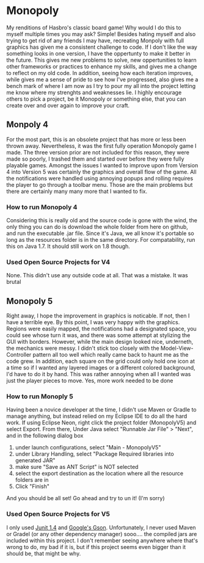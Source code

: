 # Monopoly
My renditions of Hasbro's classic board game!
Why would I do this to myself multiple times you may ask? Simple! Besides hating myself and also trying to get rid of any friends I may have, recreating Monpoly with full graphics has given me a consistent challenge to code. If I don't like the way something looks in one version, I have the oppertunty to make it better in the future. This gives me new problems to solve, new oppertunities to learn other frameworks or practices to enhance my skills, and gives me a change to reflect on my old code. In addition, seeing how each iteration improves, while gives me a sense of pride to see how I've progressed, also gives me a bench mark of where I am now as I try to pour my all into the project letting me know where my strenghts and weaknesses lie. I highly encourage others to pick a project, be it Monopoly or something else, that you can create over and over again to improve your craft.

## Monpoly 4
For the most part, this is an obsolete project that has more or less been thrown away. Nevertheless, it was the first fully operation Monopoly game I made. The three version prior are not included for this reason, they were made so poorly, I trashed them and started over before they were fully playable games. Amongst the issues I wanted to improve upon from Version 4 into Version 5 was certainly the graphics and overall flow of the game. All the notifications were handled using annoying popups and rolling requires the player to go through a toolbar menu. Those are the main problems but there are certainly many many more that I wanted to fix.
### How to run Monopoly 4
Considering this is really old and the source code is gone with the wind, the only thing you can do is download the whole folder from here on github, and run the executable .jar file. Since it's Java, we all know it's portable so long as the resources folder is in the same directory. For compatability, run this on Java 1.7. It should still work on 1.8 though.
### Used Open Source Projects for V4
None. This didn't use any outside code at all. That was a mistake. It was brutal

## Monopoly 5
Right away, I hope the improvement in graphics is noticable. If not, then I have a terrible eye. By this point, I was very happy with the graphics. Regions were easily mapped, the notifications had a designated space, you could see whose turn it was, and there was some attempt at stylizing the GUI with borders. However, while the main design looked nice, underneth, the mechanics were messy. I didn't stick too closely with the Model-View-Controller pattern all too well which really came back to haunt me as the code grew. In addition, each square on the grid could only hold one icon at a time so if I wanted any layered images or a different colored background, I'd have to do it by hand. This was rather annoying when all I wanted was just the player pieces to move. Yes, more work needed to be done

### How to run Monoply 5
Having been a novice developer at the time, I didn't use Maven or Gradle to manage anything, but instead relied on my Eclipse IDE to do all the hard work. If using Eclipse Neon, right click the project folder (MonopolyV5) and select Export. From there, Under Java select "Runnable Jar File" > "Next", and in the following dialog box
1. under launch configurations, select "Main - MonopolyV5"
2. under Library Handling, select "Package Required libraries into generated JAR"
3. make sure "Save as ANT Script" is NOT selected
4. select the export destination as the location where all the resource folders are in
5. Click "Finish"

And you should be all set! Go ahead and try to un it! (I'm sorry)

### Used Open Source Projects for V5
I only used [Junit 1.4](https://junit.org/junit4/) and [Google's Gson](https://github.com/google/gson). Unfortunately, I never used Maven or Gradel (or any other dependency manager) sooo.... the compiled jars are included within this project. I don't remember seeing anywhere where that's wrong to do, my bad if it is, but if this project seems even bigger than it should be, that might be why.

